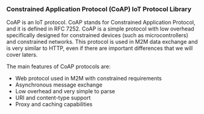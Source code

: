 ### Constrained Application Protocol (CoAP) IoT Protocol Library

CoAP is an IoT protocol. CoAP stands for Constrained Application Protocol, and it is defined in RFC 7252. CoAP is a simple protocol with low overhead specifically designed for constrained devices (such as microcontrollers) and constrained networks. This protocol is used in M2M data exchange and is very similar to HTTP, even if there are important differences that we will cover laters.

The main features of CoAP protocols are:

- Web protocol used in M2M with constrained requirements
- Asynchronous message exchange
- Low overhead and very simple to parse
- URI and content-type support
- Proxy and caching capabilities